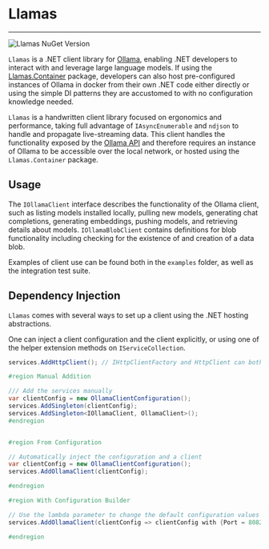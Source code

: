 # Llamas

---

![Llamas NuGet Version](https://img.shields.io/nuget/v/Llamas?style=for-the-badge&logo=nuget&label=Llamas)

`Llamas` is a .NET client library for [Ollama](https://github.com/ollama/ollama), enabling .NET developers to interact with and leverage large language models. 
If using the [Llamas.Container](#llamascontainer) package, developers can also host pre-configured instances of Ollama in docker from their own .NET code either directly or using the simple DI patterns they are accustomed to with no configuration knowledge needed.

`Llamas` is a handwritten client library focused on ergonomics and performance, taking full advantage of `IAsyncEnumerable` and `ndjson` to handle and propagate live-streaming data. 
This client handles the functionality exposed by the [Ollama API](https://github.com/ollama/ollama/blob/main/docs/api.md) and therefore requires an instance of Ollama to be accessible over the local network, or hosted using the `Llamas.Container` package.

## Usage

The `IOllamaClient` interface describes the functionality of the Ollama client, such as listing models installed locally, pulling new models, generating chat completions, generating embeddings, pushing models, and retrieving details about  models.
`IOllamaBlobClient` contains definitions for blob functionality including checking for the existence of and creation of a data blob.

Examples of client use can be found both in the `examples` folder, as well as the integration test suite.

## Dependency Injection

`Llamas` comes with several ways to set up a client using the .NET hosting abstractions.

One can inject a client configuration and the client explicitly, or using one of the helper extension methods  on `IServiceCollection`.

```csharp
services.AddHttpClient(); // IHttpClientFactory and HttpClient can both be injected. Otherwise, new HttpClient will be created

#region Manual Addition

/// Add the services manually
var clientConfig = new OllamaClientConfiguration();
services.AddSingleton(clientConfig);
services.AddSingleton<IOllamaClient, OllamaClient>();
#endregion


#region From Configuration

// Automatically inject the configuration and a client
var clientConfig = new OllamaClientConfiguration();
services.AddOllamaClient(clientConfig);

#endregion

#region With Configuration Builder

// Use the lambda parameter to change the default configuration values
services.AddOllamaClient(clientConfig => clientConfig with {Port = 8082});

#endregion
```